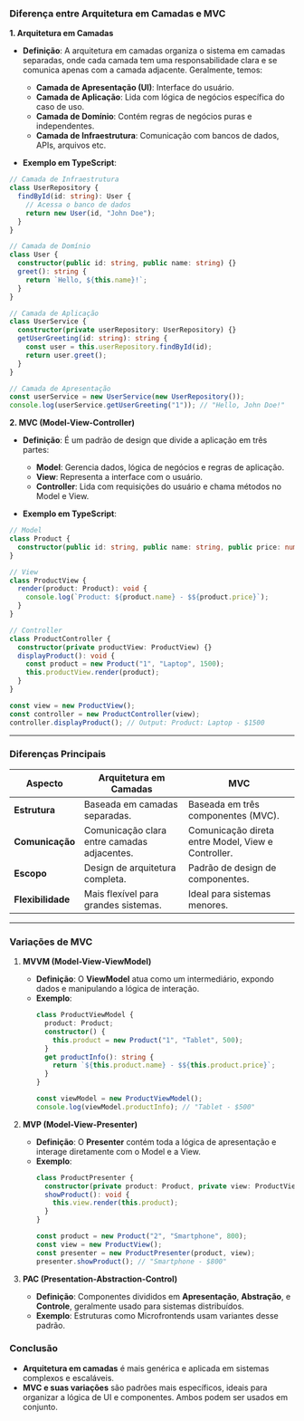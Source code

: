 ### Diferença entre Arquitetura em Camadas e MVC

**1. Arquitetura em Camadas**
- **Definição**: A arquitetura em camadas organiza o sistema em camadas separadas, onde cada camada tem uma responsabilidade clara e se comunica apenas com a camada adjacente. Geralmente, temos:
  - **Camada de Apresentação (UI)**: Interface do usuário.
  - **Camada de Aplicação**: Lida com lógica de negócios específica do caso de uso.
  - **Camada de Domínio**: Contém regras de negócios puras e independentes.
  - **Camada de Infraestrutura**: Comunicação com bancos de dados, APIs, arquivos etc.

- **Exemplo em TypeScript**:
```typescript
// Camada de Infraestrutura
class UserRepository {
  findById(id: string): User {
    // Acessa o banco de dados
    return new User(id, "John Doe");
  }
}

// Camada de Domínio
class User {
  constructor(public id: string, public name: string) {}
  greet(): string {
    return `Hello, ${this.name}!`;
  }
}

// Camada de Aplicação
class UserService {
  constructor(private userRepository: UserRepository) {}
  getUserGreeting(id: string): string {
    const user = this.userRepository.findById(id);
    return user.greet();
  }
}

// Camada de Apresentação
const userService = new UserService(new UserRepository());
console.log(userService.getUserGreeting("1")); // "Hello, John Doe!"
```

**2. MVC (Model-View-Controller)**
- **Definição**: É um padrão de design que divide a aplicação em três partes:
  - **Model**: Gerencia dados, lógica de negócios e regras de aplicação.
  - **View**: Representa a interface com o usuário.
  - **Controller**: Lida com requisições do usuário e chama métodos no Model e View.

- **Exemplo em TypeScript**:
```typescript
// Model
class Product {
  constructor(public id: string, public name: string, public price: number) {}
}

// View
class ProductView {
  render(product: Product): void {
    console.log(`Product: ${product.name} - $${product.price}`);
  }
}

// Controller
class ProductController {
  constructor(private productView: ProductView) {}
  displayProduct(): void {
    const product = new Product("1", "Laptop", 1500);
    this.productView.render(product);
  }
}

const view = new ProductView();
const controller = new ProductController(view);
controller.displayProduct(); // Output: Product: Laptop - $1500
```

---

### Diferenças Principais
| **Aspecto**            | **Arquitetura em Camadas**                       | **MVC**                          |
|-------------------------|------------------------------------------------|----------------------------------|
| **Estrutura**           | Baseada em camadas separadas.                  | Baseada em três componentes (MVC). |
| **Comunicação**         | Comunicação clara entre camadas adjacentes.    | Comunicação direta entre Model, View e Controller. |
| **Escopo**              | Design de arquitetura completa.               | Padrão de design de componentes. |
| **Flexibilidade**       | Mais flexível para grandes sistemas.           | Ideal para sistemas menores.    |

---

### Variações de MVC

1. **MVVM (Model-View-ViewModel)**  
   - **Definição**: O **ViewModel** atua como um intermediário, expondo dados e manipulando a lógica de interação.
   - **Exemplo**:
     ```typescript
     class ProductViewModel {
       product: Product;
       constructor() {
         this.product = new Product("1", "Tablet", 500);
       }
       get productInfo(): string {
         return `${this.product.name} - $${this.product.price}`;
       }
     }

     const viewModel = new ProductViewModel();
     console.log(viewModel.productInfo); // "Tablet - $500"
     ```

2. **MVP (Model-View-Presenter)**  
   - **Definição**: O **Presenter** contém toda a lógica de apresentação e interage diretamente com o Model e a View.
   - **Exemplo**:
     ```typescript
     class ProductPresenter {
       constructor(private product: Product, private view: ProductView) {}
       showProduct(): void {
         this.view.render(this.product);
       }
     }

     const product = new Product("2", "Smartphone", 800);
     const view = new ProductView();
     const presenter = new ProductPresenter(product, view);
     presenter.showProduct(); // "Smartphone - $800"
     ```

3. **PAC (Presentation-Abstraction-Control)**  
   - **Definição**: Componentes divididos em **Apresentação**, **Abstração**, e **Controle**, geralmente usado para sistemas distribuídos.
   - **Exemplo**: Estruturas como Microfrontends usam variantes desse padrão.

### Conclusão
- **Arquitetura em camadas** é mais genérica e aplicada em sistemas complexos e escaláveis.
- **MVC e suas variações** são padrões mais específicos, ideais para organizar a lógica de UI e componentes. Ambos podem ser usados em conjunto.
